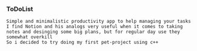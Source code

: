 ### ToDoList
    Simple and minimalistic productivity app to help managing your tasks
    I find Notion and his analogs very useful when it comes to taking notes and desinging some big plans, but for regular day use they somewhat overkill 
    So i decided to try doing my first pet-project using c++
